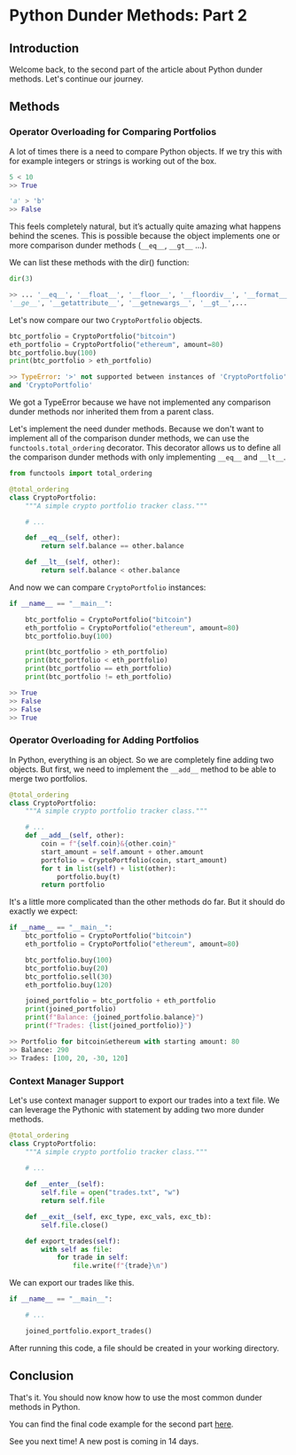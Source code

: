 # Python Dunder Methods: Part 2

## Introduction

Welcome back, to the second part of the article about Python dunder methods. Let's continue our journey.

## Methods

### Operator Overloading for Comparing Portfolios

A lot of times there is a need to compare Python objects. If we try this with for example integers or strings is working out of the box.

```python
5 < 10
>> True

'a' > 'b'
>> False
```

This feels completely natural, but it’s actually quite amazing what happens behind the scenes. This is possible because the object implements one or more comparison dunder methods (`__eq__`, `__gt__` ...).

We can list these methods with the dir() function:

```python
dir(3)

>> ... '__eq__', '__float__', '__floor__', '__floordiv__', '__format__', 
'__ge__', '__getattribute__', '__getnewargs__', '__gt__',...
```

Let's now compare our two `CryptoPortfolio` objects.

```python
btc_portfolio = CryptoPortfolio("bitcoin")
eth_portfolio = CryptoPortfolio("ethereum", amount=80)
btc_portfolio.buy(100)
print(btc_portfolio > eth_portfolio)

>> TypeError: '>' not supported between instances of 'CryptoPortfolio' 
and 'CryptoPortfolio'
```

We got a TypeError because we have not implemented any comparison dunder methods nor inherited them from a parent class.

Let's implement the need dunder methods. Because we don't want to implement all of the comparison dunder methods, we can use the `functools.total_ordering` decorator. This decorator allows us to define all the comparison dunder methods with only implementing `__eq__` and `__lt__`.

```python
from functools import total_ordering

@total_ordering
class CryptoPortfolio:
    """A simple crypto portfolio tracker class."""

	# ...

    def __eq__(self, other):
        return self.balance == other.balance

    def __lt__(self, other):
        return self.balance < other.balance
```

And now we can compare `CryptoPortfolio` instances:

```python
if __name__ == "__main__":

    btc_portfolio = CryptoPortfolio("bitcoin")
    eth_portfolio = CryptoPortfolio("ethereum", amount=80)
    btc_portfolio.buy(100)

    print(btc_portfolio > eth_portfolio)
    print(btc_portfolio < eth_portfolio)
    print(btc_portfolio == eth_portfolio)
    print(btc_portfolio != eth_portfolio)

>> True
>> False
>> False
>> True
```

### Operator Overloading for Adding Portfolios

In Python, everything is an object. So we are completely fine adding two objects. But first, we need to implement the `__add__` method to be able to merge two portfolios.

```python
@total_ordering
class CryptoPortfolio:
    """A simple crypto portfolio tracker class."""

    # ...
    def __add__(self, other):
        coin = f"{self.coin}&{other.coin}"
        start_amount = self.amount + other.amount
        portfolio = CryptoPortfolio(coin, start_amount)
        for t in list(self) + list(other):
            portfolio.buy(t)
        return portfolio
```
It's a little more complicated than the other methods do far. But it should do exactly we expect:

```python
if __name__ == "__main__":
	btc_portfolio = CryptoPortfolio("bitcoin")
    eth_portfolio = CryptoPortfolio("ethereum", amount=80)

    btc_portfolio.buy(100)
    btc_portfolio.buy(20)
    btc_portfolio.sell(30)
    eth_portfolio.buy(120)

    joined_portfolio = btc_portfolio + eth_portfolio
    print(joined_portfolio)
    print(f"Balance: {joined_portfolio.balance}")
    print(f"Trades: {list(joined_portfolio)}")

>> Portfolio for bitcoin&ethereum with starting amount: 80
>> Balance: 290
>> Trades: [100, 20, -30, 120]
```

### Context Manager Support

Let's use context manager support to export our trades into a text file. We can leverage the Pythonic with statement by adding two more dunder methods.

```python
@total_ordering
class CryptoPortfolio:
    """A simple crypto portfolio tracker class."""
		
    # ...

    def __enter__(self):
        self.file = open("trades.txt", "w")
        return self.file

    def __exit__(self, exc_type, exc_vals, exc_tb):
        self.file.close()

    def export_trades(self):
        with self as file:
            for trade in self:
                file.write(f"{trade}\n")
```

We can export our trades like this.

```python
if __name__ == "__main__":

    # ...

    joined_portfolio.export_trades()
```

After running this code, a file should be created in your working directory.

## Conclusion

That's it. You should now know how to use the most common dunder methods in Python.

You can find the final code example for the second part [here](https://github.com/whiletrue-community/website-articles/blob/main/articles/02_python_dunder_methods_part_2/02_python_dunder_methods_part_2.py).

See you next time! A new post is coming in 14 days.